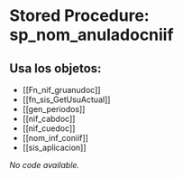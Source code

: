 # Stored Procedure: sp_nom_anuladocniif

## Usa los objetos:
- [[Fn_nif_gruanudoc]]
- [[fn_sis_GetUsuActual]]
- [[gen_periodos]]
- [[nif_cabdoc]]
- [[nif_cuedoc]]
- [[nom_inf_coniif]]
- [[sis_aplicacion]]

*No code available.*
